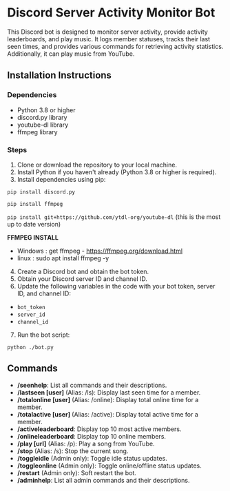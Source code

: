 # Discord Server Activity Monitor Bot

This Discord bot is designed to monitor server activity, provide activity leaderboards, and play music. It logs member statuses, tracks their last seen times, and provides various commands for retrieving activity statistics. Additionally, it can play music from YouTube.

## Installation Instructions
### Dependencies
- Python 3.8 or higher
- discord.py library
- youtube-dl library
- ffmpeg library

### Steps
1. Clone or download the repository to your local machine.
2. Install Python if you haven't already (Python 3.8 or higher is required).
3. Install dependencies using pip:

`pip install discord.py`

`pip install ffmpeg`

`pip install git+https://github.com/ytdl-org/youtube-dl` (this is the most up to date version)

**FFMPEG INSTALL**
- Windows : get ffmpeg - https://ffmpeg.org/download.html
- linux : sudo apt install ffmpeg -y

4. Create a Discord bot and obtain the bot token.
5. Obtain your Discord server ID and channel ID.
6. Update the following variables in the code with your bot token, server ID, and channel ID:
- `bot_token`
- `server_id`
- `channel_id`
7. Run the bot script:

`python ./bot.py`

## Commands
- **/seenhelp**: List all commands and their descriptions.
- **/lastseen [user]** (Alias: /ls): Display last seen time for a member.
- **/totalonline [user]** (Alias: /online): Display total online time for a member.
- **/totalactive [user]** (Alias: /active): Display total active time for a member.
- **/activeleaderboard**: Display top 10 most active members.
- **/onlineleaderboard**: Display top 10 online members.
- **/play [url]** (Alias: /p): Play a song from YouTube.
- **/stop** (Alias: /s): Stop the current song.
- **/toggleidle** (Admin only): Toggle idle status updates.
- **/toggleonline** (Admin only): Toggle online/offline status updates.
- **/restart** (Admin only): Soft restart the bot.
- **/adminhelp**: List all admin commands and their descriptions.
